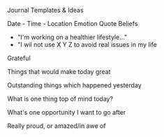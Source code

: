 

Journal Templates & Ideas


Date - Time - Location
Emotion
Quote
Beliefs
* "I'm working on a healthier lifestyle..."
* "I wil not use X Y Z to avoid real issues in my life

Grateful

Things that would make today great

Outstanding things which happened yesterday

What is one thing top of mind today?

What's one opportunity I want to go after

Really proud, or amazed/in awe of



